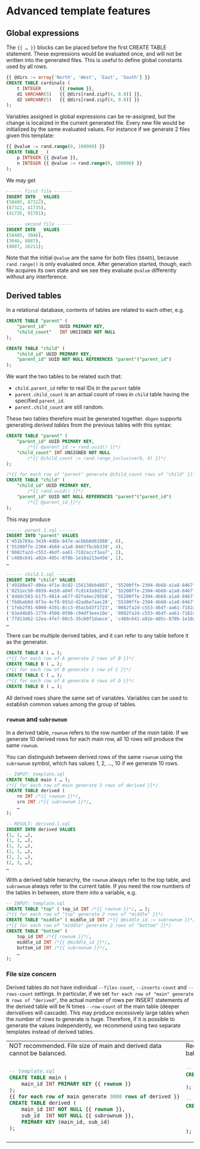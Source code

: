 Advanced template features
==========================

## Global expressions

The `{{ … }}` blocks can be placed before the first CREATE TABLE statement. These expressions would
be evaluated once, and will not be written into the generated files. This is useful to define global
constants used by all rows.

```sql
{{ @dirs := array['North', 'West', 'East', 'South'] }}
CREATE TABLE cardinals (
    t INTEGER       {{ rownum }},
    d1 VARCHAR(5)   {{ @dirs[rand.zipf(4, 0.8)] }},
    d2 VARCHAR(5)   {{ @dirs[rand.zipf(4, 0.8)] }}
);
```

Variables assigned in global expressions can be re-assigned, but the change is localized in the
current generated file. Every new file would be initialized by the same evaluated values.
For instance if we generate 2 files given this template:

```sql
{{ @value := rand.range(0, 100000) }}
CREATE TABLE _ (
    p INTEGER {{ @value }},
    n INTEGER {{ @value := rand.range(0, 100000) }}
);
```

We may get

```sql
------ first file -------
INSERT INTO _ VALUES
(58405, 87322),
(87322, 41735),
(41735, 91701);

------ second file ------
INSERT INTO _ VALUES
(58405, 3046),
(3046, 8087),
(8087, 26211);
```

Note that the initial `@value` are the same for both files (`58405`), because `rand.range()` is only
evaluated once. After generation started, though, each file acquires its own state and we see they
evaluate `@value` differently without any interference.

## Derived tables

In a relational database, contents of tables are related to each other, e.g.

```sql
CREATE TABLE "parent" (
    "parent_id"     UUID PRIMARY KEY,
    "child_count"   INT UNSIGNED NOT NULL
);

CREATE TABLE "child" (
    "child_id" UUID PRIMARY KEY,
    "parent_id" UUID NOT NULL REFERENCES "parent"("parent_id")
);
```

We want the two tables to be related such that:

* `child.parent_id` refer to real IDs in the `parent` table
* `parent.child_count` is an actual count of rows in `child` table having the specified `parent_id`.
* `parent.child_count` are still random.

These two tables therefore must be generated together. `dbgen` supports generating *derived tables*
from the previous tables with this syntax:

```sql
CREATE TABLE "parent" (
    "parent_id" UUID PRIMARY KEY,
        /*{{ @parent_id := rand.uuid() }}*/
    "child_count" INT UNSIGNED NOT NULL
        /*{{ @child_count := rand.range_inclusive(0, 4) }}*/
);

/*{{ for each row of "parent" generate @child_count rows of "child" }}*/
CREATE TABLE "child" (
    "child_id" UUID PRIMARY KEY,
        /*{{ rand.uuid() }}*/
    "parent_id" UUID NOT NULL REFERENCES "parent"("parent_id")
        /*{{ @parent_id }}*/
);
```

This may produce

```sql
------ parent.1.sql ------
INSERT INTO "parent" VALUES
('451b789a-3438-4d6b-847e-ac6bb0d61988', 0),
('55200ffe-2304-4b68-a1a8-8467fbcbb339', 4),
('0082fa2d-c553-46df-aa61-7182accf1ea7', 2),
('c488c641-a92e-405c-870b-1e10a213e456', 1),
…

------ child.1.sql -------
INSERT INTO "child" VALUES
('49188e47-d0da-4f1e-8c82-156138bb4887', '55200ffe-2304-4b68-a1a8-8467fbcbb339'),
('0251ec50-8039-4e59-a04f-fc8143a9d278', '55200ffe-2304-4b68-a1a8-8467fbcbb339'),
('4dddc583-b175-4814-a677-02fa4ec295b8', '55200ffe-2304-4b68-a1a8-8467fbcbb339'),
('fb8bab0d-8f3a-4cf8-891d-d2ad6e7aac28', '55200ffe-2304-4b68-a1a8-8467fbcbb339'),
('1feb2f81-6000-4191-8cc3-95acbd3f1723', '0082fa2d-c553-46df-aa61-7182accf1ea7'),
('63e44b85-1779-4508-9598-c94df3eee10e', '0082fa2d-c553-46df-aa61-7182accf1ea7'),
('77d13d62-12ea-4fe7-98c5-35cb0f1daece', 'c488c641-a92e-405c-870b-1e10a213e456'),
…
```

There can be multiple derived tables, and it can refer to any table before it as the generator.

```sql
CREATE TABLE A ( … );
/*{{ for each row of A generate 2 rows of B }}*/
CREATE TABLE B ( … );
/*{{ for each row of B generate 1 row of C }}*/
CREATE TABLE C ( … );
/*{{ for each row of A generate 4 rows of D }}*/
CREATE TABLE D ( … );
```

All derived rows share the same set of variables. Variables can be used to establish common values
among the group of tables.

### `rownum` and `subrownum`

In a derived table, `rownum` refers to the row number of the *main* table. If we generate 10 derived
rows for each main row, all 10 rows will produce the same `rownum`.

You can distinguish between derived rows of the same `rownum` using the `subrownum` symbol, which
has values 1, 2, …, 10 if we generate 10 rows.

```sql
-- INPUT: template.sql
CREATE TABLE main ( … );
/*{{ for each row of main generate 3 rows of derived }}*/
CREATE TABLE derived (
    rn INT /*{{ rownum }}*/,
    srn INT /*{{ subrownum }}*/,
    …
);

-- RESULT: derived.1.sql
INSERT INTO derived VALUES
(1, 1, …),
(1, 2, …),
(1, 3, …),
(2, 1, …),
(2, 2, …),
(2, 3, …),
…
```

With a derived table hierarchy, the `rownum` always refer to the top table, and `subrownum` always
refer to the current table. If you need the row numbers of the tables in between, store them into a
variable, e.g.

```sql
-- INPUT: template.sql
CREATE TABLE "top" ( top_id INT /*{{ rownum }}*/, … );
/*{{ for each row of "top" generate 2 rows of "middle" }}*/
CREATE TABLE "middle" ( middle_id INT /*{{ @middle_id := subrownum }}*/, … );
/*{{ for each row of "middle" generate 2 rows of "bottom" }}*/
CREATE TABLE "bottom" (
    top_id INT /*{{ rownum }}*/,
    middle_id INT /*{{ @middle_id }}*/,
    bottom_id INT /*{{ subrownum }}*/,
    …
);
```

### File size concern

Derived tables do not have individual `--files-count`, `--inserts-count` and `--rows-count`
settings. In particular, if we set `for each row of "main" generate N rows of "derived"`, the actual
number of rows per INSERT statements of the derived table will be N times `--row-count` of the main
table (deeper derivatives will cascade). This may produce excessively large tables when the number
of rows to generate is huge. Therefore, if it is possible to generate the values independently, we
recommend using two separate templates instead of derived tables.

<table><tr>
<td>NOT recommended. File size of main and derived data cannot be balanced.</td>
<td>Recommended. File size of main and derived data can be balanced.</td>
</tr>
<tr><td>

```sql
-- template.sql
CREATE TABLE main (
    main_id INT PRIMARY KEY {{ rownum }}
);
{{ for each row of main generate 3000 rows of derived }}
CREATE TABLE derived (
    main_id INT NOT NULL {{ rownum }},
    sub_id  INT NOT NULL {{ subrownum }},
    PRIMARY KEY (main_id, sub_id)
);
```

</td><td>

```sql
-- main.sql
CREATE TABLE main (
    main_id INT PRIMARY KEY {{ rownum }}
);
```

```sql
-- derived.sql
CREATE TABLE derived (
    main_id INT NOT NULL {{ div(rownum-1, 3000)+1 }},
    sub_id  INT NOT NULL {{ mod(rownum-1, 3000)+1 }},
    PRIMARY KEY (main_id, sub_id)
);
```

</td></tr></table>